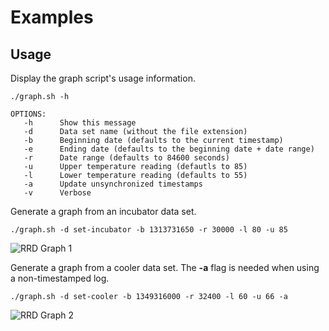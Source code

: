 # Examples

## Usage

Display the graph script's usage information.

    ./graph.sh -h

    OPTIONS:
       -h      Show this message
       -d      Data set name (without the file extension)
       -b      Beginning date (defaults to the current timestamp)
       -e      Ending date (defaults to the beginning date + date range)
       -r      Date range (defaults to 84600 seconds)
       -u      Upper temperature reading (defautls to 85)
       -l      Lower temperature reading (defaults to 55)
       -a      Update unsynchronized timestamps
       -v      Verbose

Generate a graph from an incubator data set.

    ./graph.sh -d set-incubator -b 1313731650 -r 30000 -l 80 -u 85

![RRD Graph 1](https://raw.github.com/rudisimo/arduino-temp-controller/master/examples/.images/set-incubator.png)

Generate a graph from a cooler data set. The **-a** flag is needed
when using a non-timestamped log.

    ./graph.sh -d set-cooler -b 1349316000 -r 32400 -l 60 -u 66 -a

![RRD Graph 2](https://raw.github.com/rudisimo/arduino-temp-controller/master/examples/.images/set-cooler.png)

